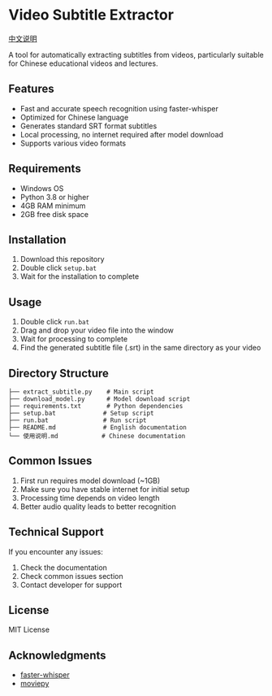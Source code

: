# Video Subtitle Extractor

[中文说明](使用说明.md)

A tool for automatically extracting subtitles from videos, particularly suitable for Chinese educational videos and lectures.

## Features

- Fast and accurate speech recognition using faster-whisper
- Optimized for Chinese language
- Generates standard SRT format subtitles
- Local processing, no internet required after model download
- Supports various video formats

## Requirements

- Windows OS
- Python 3.8 or higher
- 4GB RAM minimum
- 2GB free disk space

## Installation

1. Download this repository
2. Double click `setup.bat`
3. Wait for the installation to complete

## Usage

1. Double click `run.bat`
2. Drag and drop your video file into the window
3. Wait for processing to complete
4. Find the generated subtitle file (.srt) in the same directory as your video

## Directory Structure

```
├── extract_subtitle.py    # Main script
├── download_model.py      # Model download script
├── requirements.txt       # Python dependencies
├── setup.bat             # Setup script
├── run.bat               # Run script
├── README.md             # English documentation
└── 使用说明.md            # Chinese documentation
```

## Common Issues

1. First run requires model download (~1GB)
2. Make sure you have stable internet for initial setup
3. Processing time depends on video length
4. Better audio quality leads to better recognition

## Technical Support

If you encounter any issues:
1. Check the documentation
2. Check common issues section
3. Contact developer for support

## License

MIT License

## Acknowledgments

- [faster-whisper](https://github.com/guillaumekln/faster-whisper)
- [moviepy](https://github.com/Zulko/moviepy)